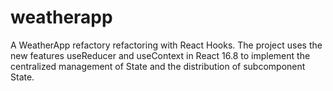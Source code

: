 # weatherapp
A WeatherApp refactory refactoring with React Hooks.
The project uses the new features useReducer and useContext in React 16.8 to implement the centralized management of State and the distribution of subcomponent State.
